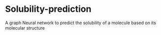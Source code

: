 # Solubility-prediction
A graph Neural network to predict the solubility of a molecule based on its molecular structure
